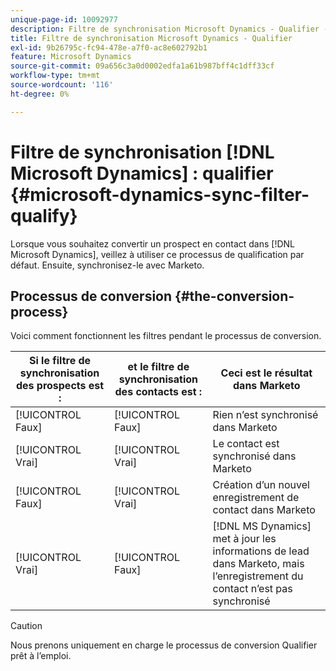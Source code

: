 ```yaml
---
unique-page-id: 10092977
description: Filtre de synchronisation Microsoft Dynamics - Qualifier - Documents Marketo - Documentation du produit
title: Filtre de synchronisation Microsoft Dynamics - Qualifier
exl-id: 9b26795c-fc94-478e-a7f0-ac8e602792b1
feature: Microsoft Dynamics
source-git-commit: 09a656c3a0d0002edfa1a61b987bff4c1dff33cf
workflow-type: tm+mt
source-wordcount: '116'
ht-degree: 0%

---
```


# Filtre de synchronisation [!DNL Microsoft Dynamics] : qualifier {#microsoft-dynamics-sync-filter-qualify}

Lorsque vous souhaitez convertir un prospect en contact dans [!DNL Microsoft Dynamics], veillez à utiliser ce processus de qualification par défaut. Ensuite, synchronisez-le avec Marketo.

## Processus de conversion {#the-conversion-process}

Voici comment fonctionnent les filtres pendant le processus de conversion.

| Si le filtre de synchronisation des prospects est : | et le filtre de synchronisation des contacts est : | Ceci est le résultat dans Marketo |
|---|---|---|
| [!UICONTROL Faux] | [!UICONTROL Faux] | Rien n’est synchronisé dans Marketo |
| [!UICONTROL Vrai] | [!UICONTROL Vrai] | Le contact est synchronisé dans Marketo |
| [!UICONTROL Faux] | [!UICONTROL Vrai] | Création d’un nouvel enregistrement de contact dans Marketo |
| [!UICONTROL Vrai] | [!UICONTROL Faux] | [!DNL MS Dynamics] met à jour les informations de lead dans Marketo, mais l’enregistrement du contact n’est pas synchronisé |

>[!CAUTION]
>
>Nous prenons uniquement en charge le processus de conversion Qualifier prêt à l’emploi.
